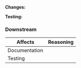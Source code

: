 **Changes:**

<!-- Briefly describe what changed. -->

**Testing:**

<!-- If necessary provide testing instructions or refer reviewer to ticket. -->

### Downstream
<!--- Note downstream areas that can be affected with a brief reasoning after "|" of each -->

|Affects         |Reasoning
|----------------|-------------------------------
|Documentation   |
|Testing         |
